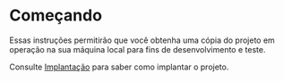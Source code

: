 # Começando

Essas instruções permitirão que você obtenha uma cópia do projeto em operação na sua máquina local para fins de desenvolvimento e teste.

Consulte [Implantação](instalacao.md) para saber como implantar o projeto.
